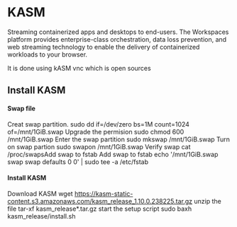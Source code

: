 # KASM

Streaming containerized apps and desktops to end-users.
The Workspaces platform provides enterprise-class orchestration,
data loss prevention, and web streaming technology to enable 
the delivery of containerized workloads to your browser.

It is done using kASM vnc which is open sources

## Install KASM

#### Swap file

Creat swap partition.
	sudo dd if=/dev/zero bs=1M count=1024 of=/mnt/1GiB.swap
Upgrade the permision
	sudo chmod 600 /mnt/1GiB.swap
Enter the swap partition
	sudo mkswap /mnt/1GiB.swap
Turn on swap partion
	sudo swapon /mnt/1GiB.swap
Verify swap
	cat /proc/swapsAdd swap to fstab
Add swap to fstab
	echo '/mnt/1GiB.swap swap swap defaults 0 0' | sudo tee -a /etc/fstab

#### Install KASM

Download KASM
	wget https://kasm-static-content.s3.amazonaws.com/kasm_release_1.10.0.238225.tar.gz
unzip the file
	tar-xf kasm_release*.tar.gz
start the setup script
	sudo baxh kasm_release/install.sh
